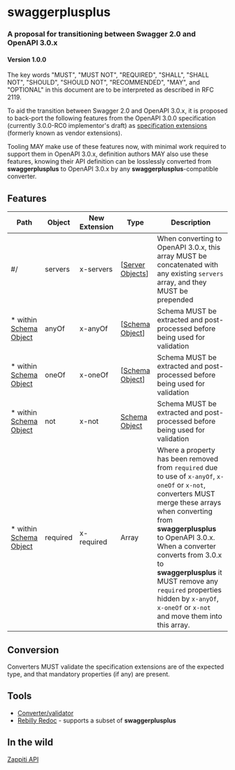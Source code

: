 # swaggerplusplus

### A proposal for transitioning between Swagger 2.0 and OpenAPI 3.0.x

#### Version 1.0.0

The key words "MUST", "MUST NOT", "REQUIRED", "SHALL", "SHALL NOT", "SHOULD", "SHOULD NOT", "RECOMMENDED", "MAY", and "OPTIONAL" in this document are to be interpreted as described in RFC 2119.

To aid the transition between Swagger 2.0 and OpenAPI 3.0.x, it is proposed to back-port the following features from the OpenAPI 3.0.0 specification (currently 3.0.0-RC0 implementor's draft) as [specification extensions](https://github.com/OAI/OpenAPI-Specification/blob/OpenAPI.next/versions/2.0.md#vendorExtensions) (formerly known as vendor extensions).

Tooling MAY make use of these features now, with minimal work required to support them in OpenAPI 3.0.x, definition authors MAY also use these features, knowing their API definition can be losslessly converted from **swaggerplusplus** to OpenAPI 3.0.x by any **swaggerplusplus**-compatible converter.

## Features

Path|Object|New Extension|Type|Description
---|---|---|---|---|
#/|servers|x-servers|[[Server Objects](https://github.com/OAI/OpenAPI-Specification/blob/OpenAPI.next/versions/3.0.md#server-object)]|When converting to OpenAPI 3.0.x, this array MUST be concatenated with any existing `servers` array, and they MUST be prepended
\* within [Schema Object](https://github.com/OAI/OpenAPI-Specification/blob/OpenAPI.next/versions/3.0.md#schemaObject)|anyOf|x-anyOf|[[Schema Object](https://github.com/OAI/OpenAPI-Specification/blob/OpenAPI.next/versions/3.0.md#schemaObject)]|Schema MUST be extracted and post-processed before being used for validation
\* within [Schema Object](https://github.com/OAI/OpenAPI-Specification/blob/OpenAPI.next/versions/3.0.md#schemaObject)|oneOf|x-oneOf|[[Schema Object](https://github.com/OAI/OpenAPI-Specification/blob/OpenAPI.next/versions/3.0.md#schemaObject)]|Schema MUST be extracted and post-processed before being used for validation
\* within [Schema Object](https://github.com/OAI/OpenAPI-Specification/blob/OpenAPI.next/versions/3.0.md#schemaObject)|not|x-not|[Schema Object](https://github.com/OAI/OpenAPI-Specification/blob/OpenAPI.next/versions/3.0.md#schemaObject)|Schema MUST be extracted and post-processed before being used for validation
\* within [Schema Object](https://github.com/OAI/OpenAPI-Specification/blob/OpenAPI.next/versions/3.0.md#schemaObject)|required|x-required|Array|Where a property has been removed from `required` due to use of `x-anyOf`, `x-oneOf` or `x-not`, converters MUST merge these arrays when converting from **swaggerplusplus** to OpenAPI 3.0.x. When a converter converts from 3.0.x to **swaggerplusplus** it MUST remove any `required` properties hidden by `x-anyOf`, `x-oneOf` or `x-not` and move them into this array.

## Conversion

Converters MUST validate the specification extensions are of the expected type, and that mandatory properties (if any) are present.

## Tools

* [Converter/validator](https://github.com/mermade/swagger2openapi)
* [Rebilly Redoc](https://github.com/Rebilly/ReDoc) - supports a subset of **swaggerplusplus**

## In the wild

[Zappiti API](http://zappiti.com/api/zappiti-player-4k/swagger/)
